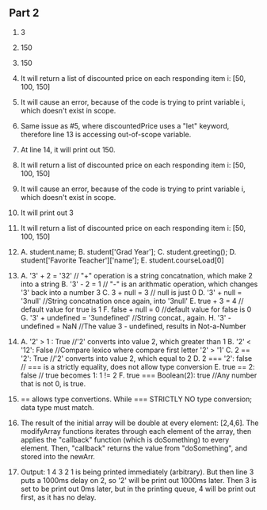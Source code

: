 ## Part 2
1. 3
2. 150
3. 150
4. It will return a list of discounted price on each responding item i: [50, 100, 150]
5. It will cause an error, because of the code is trying to print variable i, which doesn't exist in scope.
6. Same issue as #5, where discountedPrice uses a "let" keyword, therefore line 13 is accessing out-of-scope variable.
7. At line 14, it will print out 150.
8. It will return a list of discounted price on each responding item i: [50, 100, 150]
9. It will cause an error, because of the code is trying to print variable i, which doesn't exist in scope.
10. It will print out 3
11. It will return a list of discounted price on each responding item i: [50, 100, 150]
12. 
    A. student.name;
    B. student['Grad Year'];
    C. student.greeting();
    D. student['Favorite Teacher']['name'];
    E. student.courseLoad[0]

13. 
    A. '3' + 2 = '32' // "+" operation is a string concatnation, which make 2 into a string
    B. '3' - 2 = 1    // "-" is an arithmatic operation, which changes '3' back into a number 3
    C. 3 + null = 3   // null is just 0
    D. '3' + null = '3null' //String concatnation once again, into '3null'
    E. true + 3 = 4   // default value for true is 1
    F. false + null = 0     //default value for false is 0
    G. '3' + undefined = '3undefined'   //String concat., again.
    H. '3' - undefined = NaN            //The value 3 - undefined, results in Not-a-Number

14. 
    A. '2' > 1 : True    //'2' converts into value 2, which greater than 1
    B. '2' < '12': False //Compare lexico where compare first letter '2' > '1'
    C. 2 == '2': True    //'2' converts into value 2, which equal to 2
    D. 2 === '2': false  // === is a strictly equality, does not allow type conversion
    E. true == 2: false  // true becomes 1: 1 != 2
    F. true === Boolean(2): true   //Any number that is not 0, is true.

15. == allows type convertions. While === STRICTLY NO type conversion; data type must match.

17. The result of the initial array will be double at every element: [2,4,6]. The modifyArray functions iterates through each element of the array, then applies the "callback" function (which is doSomething) to every element. Then, "callback" returns the value from "doSomething", and stored into the newArr.

19. Output: 1 4 3 2
    1 is being printed immediately (arbitrary). But then line 3 puts a 1000ms delay on 2, so '2' will be print out 1000ms later.
    Then 3 is set to be print out 0ms later, but in the printing queue, 4 will be print out first, as it has no delay.